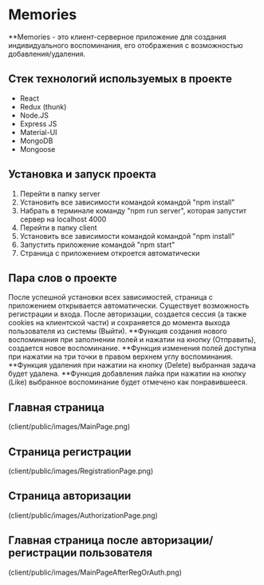 # Memories

**Memories - это клиент-серверное приложение для создания индивидуального воспоминания, его отображения с возможностью добавления/удаления.

## Стек технологий используемых в проекте
- React
- Redux (thunk)
- Node.JS
- Express JS
- Material-UI
- MongoDB
- Mongoose

## Установка и запуск проекта
1. Перейти в папку server
2. Установить все зависимости командой командой "npm install"
3. Набрать в терминале команду "npm run server", которая запустит сервер на localhost 4000
4. Перейти в папку client
5. Установить все зависимости командой командой "npm install"
4. Запустить приложение командой "npm start"
5. Страница с приложением откроется автоматически

## Пара слов о проекте
После успешной установки всех зависимостей, страница с приложением открывается автоматически. Существует возможность регистрации и входа. После авторизации, создается сессия (а также cookies на клиентской части) и сохраняется до момента выхода пользователя из системы (Выйти). **Функция создания нового воспоминания при заполнении полей и нажатии на кнопку (Отправить), создается новое воспоминание. **Функция изменения полей доступна при нажатии на три точки в правом верхнем углу воспоминания. **Функция удаления при нажатии на кнопку (Delete) выбранная задача будет удалена. **Функция добавления лайка при нажатии на кнопку (Like) выбранное воспоминание будет отмечено как понравившееся.

## Главная страница

(client/public/images/MainPage.png)

## Страница регистрации

(client/public/images/RegistrationPage.png)

## Страница авторизации

(client/public/images/AuthorizationPage.png)

## Главная страница после авторизации/регистрации пользователя

(client/public/images/MainPageAfterRegOrAuth.png)
